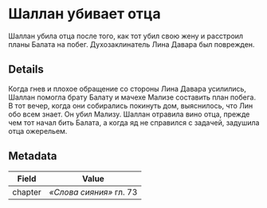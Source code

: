 # Шаллан убивает отца
Шаллан убила отца после того, как тот убил свою жену и расстроил планы Балата на побег. Духозаклинатель Лина Давара был поврежден.

## Details
Когда гнев и плохое обращение со стороны Лина Давара усилились, Шаллан помогла брату Балату и мачехе Мализе составить план побега. В тот вечер, когда они собирались покинуть дом, выяснилось, что Лин обо всем знает. Он убил Мализу. Шаллан отравила вино отца, прежде чем тот начал бить Балата, а когда яд не справился с задачей, задушила отца ожерельем.

## Metadata
| Field | Value |
| ----- | ----- |
| chapter | *«Слова сияния»* гл. 73 |
